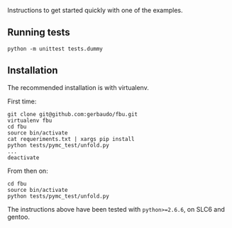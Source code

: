 Instructions to get started quickly with one of the examples.

Running tests
-------------

```
python -m unittest tests.dummy
```


Installation
------------

The recommended installation is with virtualenv.

First time:

```
git clone git@github.com:gerbaudo/fbu.git
virtualenv fbu
cd fbu
source bin/activate
cat requeriments.txt | xargs pip install
python tests/pymc_test/unfold.py
...
deactivate
```

From then on:

```
cd fbu
source bin/activate
python tests/pymc_test/unfold.py
```

The instructions above have been tested with `python>=2.6.6`, on SLC6 and gentoo.
